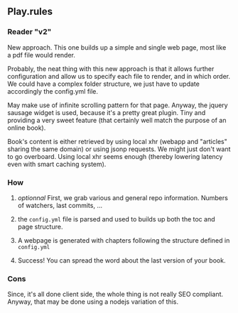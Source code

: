 ## Play.rules

### Reader "v2"

New approach. This one builds up a simple and single web page, most like a pdf file would render.

Probably, the neat thing with this new approach is that it allows further configuration and allow us to specify each file to render, and in which order. We could have a complex folder structure, we just have to update accordingly the config.yml file.

May make use of infinite scrolling pattern for that page. Anyway, the jquery sausage widget is used, because it's a pretty great plugin. Tiny and providing a very sweet feature (that certainly well match the purpose of an online book).

Book's content is either retrieved by using local xhr (webapp and "articles" sharing the same domain) or using jsonp requests. We might just don't want to go overboard. Using local xhr seems enough (thereby lowering latency even with smart caching system).


### How

1. _optionnal_ First, we grab various and general repo information. Numbers of watchers, last commits, ...

2. the `config.yml` file is parsed and used to builds up both the toc and page structure.

3. A webpage is generated with chapters following the structure defined in `config.yml`

4. Success! You can spread the word about the last version of your book.

 
### Cons

Since, it's all done client side, the whole thing is not really SEO compliant. Anyway, that may be done using a nodejs variation of this.